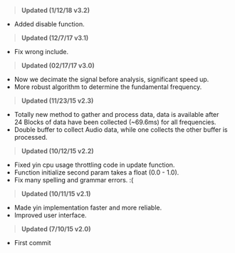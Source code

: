 ><b>Updated (1/12/18 v3.2)</b><br>
* Added disable function.<br>

><b>Updated (12/7/17 v3.1)</b><br>
* Fix wrong include.<br>

><b>Updated (02/17/17 v3.0)</b><br>
* Now we decimate the signal before analysis, significant speed up.<br>
* More robust algorithm to determine the fundamental frequency.<br>

><b>Updated (11/23/15 v2.3)</b><br>
* Totally new method to gather and process data, data is available after 24 Blocks of data have been collected (~69.6ms) for all frequencies.<br>
* Double buffer to collect Audio data, while one collects the other buffer is processed.<br>

><b>Updated (10/12/15 v2.2)</b><br>
* Fixed yin cpu usage throttling code in update function.<br>
* Function initialize second param takes a float (0.0 - 1.0).<br>
* Fix many spelling and grammar errors. :(<br>

><b>Updated (10/11/15 v2.1)</b><br>
* Made yin implementation faster and more reliable.<br>
* Improved user interface.<br>

><b>Updated (7/10/15 v2.0)</b><br>
* First commit
